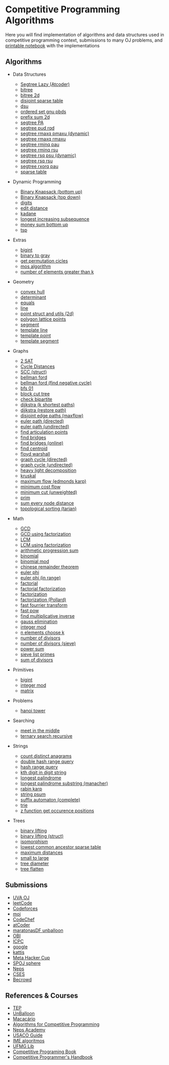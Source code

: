 # Competitive Programming Algorithms
Here you will find implementation of algorithms and data structures used in competitive programming context, submissions to many OJ problems, and [printable notebook](./notebook.pdf) with the implementations

## Algorithms
- Data Structures
    - [Segtree Lazy (Atcoder)](/algorithms/data-structures/Segtree-Lazy-(Atcoder).cpp)
    - [bitree](/algorithms/data-structures/bitree.cpp)
    - [bitree 2d](/algorithms/data-structures/bitree-2d.cpp)
    - [disjoint sparse table](/algorithms/data-structures/disjoint_sparse_table.cpp)
    - [dsu](/algorithms/data-structures/dsu.cpp)
    - [ordered set gnu pbds](/algorithms/data-structures/ordered_set_gnu_pbds.cpp)
    - [prefix sum 2d](/algorithms/data-structures/prefix-sum-2d.cpp)
    - [segtree PA](/algorithms/data-structures/segtree-PA.cpp)
    - [segtree pud rqd](/algorithms/data-structures/segtree-pud-rqd.cpp)
    - [segtree rmaxq pmaxu (dynamic)](/algorithms/data-structures/segtree-rmaxq-pmaxu-(dynamic).cpp)
    - [segtree rmaxq rmaxu](/algorithms/data-structures/segtree-rmaxq-rmaxu.cpp)
    - [segtree rminq pau](/algorithms/data-structures/segtree-rminq-pau.cpp)
    - [segtree rminq rsu](/algorithms/data-structures/segtree_rminq_rsu.cpp)
    - [segtree rsq psu (dynamic)](/algorithms/data-structures/segtree-rsq-psu-(dynamic).cpp)
    - [segtree rsq rsu](/algorithms/data-structures/segtree_rsq_rsu.cpp)
    - [segtree rxorq pau](/algorithms/data-structures/segtree-rxorq-pau.cpp)
    - [sparse table](/algorithms/data-structures/sparse-table.cpp)

- Dynamic Programming
    - [Binary Knapsack (bottom up)](/algorithms/dynamic-programming/Binary-Knapsack-(bottom-up).cpp)
    - [Binary Knapsack (top down)](/algorithms/dynamic-programming/Binary-Knapsack-(top-down).cpp)
    - [digits](/algorithms/dynamic-programming/digits.cpp)
    - [edit distance](/algorithms/dynamic-programming/edit_distance.cpp)
    - [kadane](/algorithms/dynamic-programming/kadane.cpp)
    - [longest increasing subsequence](/algorithms/dynamic-programming/longest-increasing-subsequence.cpp)
    - [money sum bottom up](/algorithms/dynamic-programming/money_sum_bottom_up.cpp)
    - [tsp](/algorithms/dynamic-programming/tsp.cpp)

- Extras
    - [bigint](/algorithms/extras/bigint.cpp)
    - [binary to gray](/algorithms/extras/binary_to_gray.cpp)
    - [get permutation cicles](/algorithms/extras/get-permutation-cicles.cpp)
    - [mos algorithm](/algorithms/extras/mos_algorithm.cpp)
    - [number of elements greater than k](/algorithms/extras/number_of_elements_greater_than_k.cpp)

- Geometry
    - [convex hull](/algorithms/geometry/convex-hull.cpp)
    - [determinant](/algorithms/geometry/determinant.cpp)
    - [equals](/algorithms/geometry/equals.cpp)
    - [line](/algorithms/geometry/line.cpp)
    - [point struct and utils (2d)](/algorithms/geometry/point-struct-and-utils-(2d).cpp)
    - [polygon lattice points](/algorithms/geometry/polygon-lattice-points.cpp)
    - [segment](/algorithms/geometry/segment.cpp)
    - [template line](/algorithms/geometry/template-line.cpp)
    - [template point](/algorithms/geometry/template-point.cpp)
    - [template segment](/algorithms/geometry/template-segment.cpp)

- Graphs
    - [2 SAT](/algorithms/graphs/2-SAT.cpp)
    - [Cycle Distances](/algorithms/graphs/Cycle-Distances.cpp)
    - [SCC (struct)](/algorithms/graphs/SCC-(struct).cpp)
    - [bellman ford](/algorithms/graphs/bellman-ford.cpp)
    - [bellman ford (find negative cycle)](/algorithms/graphs/bellman-ford-(find-negative-cycle).cpp)
    - [bfs 01](/algorithms/graphs/bfs-01.cpp)
    - [block cut tree](/algorithms/graphs/block-cut-tree.cpp)
    - [check bipartite](/algorithms/graphs/check-bipartite.cpp)
    - [dijkstra (k shortest paths)](/algorithms/graphs/dijkstra-(k-shortest-paths).cpp)
    - [dijkstra (restore path)](/algorithms/graphs/dijkstra-(restore-path).cpp)
    - [disjoint edge paths (maxflow)](/algorithms/graphs/disjoint-edge-paths-(maxflow).cpp)
    - [euler path (directed)](/algorithms/graphs/euler-path-(directed).cpp)
    - [euler path (undirected)](/algorithms/graphs/euler-path-(undirected).cpp)
    - [find articulation points](/algorithms/graphs/find-articulation-points.cpp)
    - [find bridges](/algorithms/graphs/find-bridges.cpp)
    - [find bridges (online)](/algorithms/graphs/find-bridges-(online).cpp)
    - [find centroid](/algorithms/graphs/find-centroid.cpp)
    - [floyd warshall](/algorithms/graphs/floyd_warshall.cpp)
    - [graph cycle (directed)](/algorithms/graphs/graph-cycle-(directed).cpp)
    - [graph cycle (undirected)](/algorithms/graphs/graph_cycle-(undirected).cpp)
    - [heavy light decomposition](/algorithms/graphs/heavy-light-decomposition.cpp)
    - [kruskal](/algorithms/graphs/kruskal.cpp)
    - [maximum flow (edmonds karp)](/algorithms/graphs/maximum-flow-(edmonds-karp).cpp)
    - [minimum cost flow](/algorithms/graphs/minimum-cost-flow.cpp)
    - [minimum cut (unweighted)](/algorithms/graphs/minimum-cut-(unweighted).cpp)
    - [prim](/algorithms/graphs/prim.cpp)
    - [sum every node distance](/algorithms/graphs/sum-every-node-distance.cpp)
    - [topological sorting (tarjan)](/algorithms/graphs/topological-sorting-(tarjan).cpp)

- Math
    - [GCD](/algorithms/math/GCD.cpp)
    - [GCD using factorization](/algorithms/math/GCD-using-factorization.cpp)
    - [LCM](/algorithms/math/LCM.cpp)
    - [LCM using factorization](/algorithms/math/LCM-using-factorization.cpp)
    - [arithmetic progression sum](/algorithms/math/arithmetic-progression-sum.cpp)
    - [binomial](/algorithms/math/binomial.cpp)
    - [binomial mod](/algorithms/math/binomial-mod.cpp)
    - [chinese remainder theorem](/algorithms/math/chinese-remainder-theorem.cpp)
    - [euler phi](/algorithms/math/euler-phi.cpp)
    - [euler phi (in range)](/algorithms/math/euler-phi-(in-range).cpp)
    - [factorial](/algorithms/math/factorial.cpp)
    - [factorial factorization](/algorithms/math/factorial-factorization.cpp)
    - [factorization](/algorithms/math/factorization.cpp)
    - [factorization (Pollard)](/algorithms/math/factorization-(Pollard).cpp)
    - [fast fourrier transform](/algorithms/math/fast-fourrier-transform.cpp)
    - [fast pow](/algorithms/math/fast-pow.cpp)
    - [find multiplicative inverse](/algorithms/math/find-multiplicative-inverse.cpp)
    - [gauss elimination](/algorithms/math/gauss-elimination.cpp)
    - [integer mod](/algorithms/math/integer_mod.cpp)
    - [n elements choose k](/algorithms/math/n-elements-choose-k.cpp)
    - [number of divisors](/algorithms/math/number-of-divisors.cpp)
    - [number of divisors (sieve)](/algorithms/math/number-of-divisors-(sieve).cpp)
    - [power sum](/algorithms/math/power-sum.cpp)
    - [sieve list primes](/algorithms/math/sieve-list-primes.cpp)
    - [sum of divisors](/algorithms/math/sum-of-divisors.cpp)

- Primitives
    - [bigint](/algorithms/primitives/bigint.cpp)
    - [integer mod](/algorithms/primitives/integer_mod.cpp)
    - [matrix](/algorithms/primitives/matrix.cpp)

- Problems
    - [hanoi tower](/algorithms/problems/hanoi-tower.cpp)

- Searching
    - [meet in the middle](/algorithms/searching/meet-in-the-middle.cpp)
    - [ternary search recursive](/algorithms/searching/ternary_search_recursive.cpp)

- Strings
    - [count distinct anagrams](/algorithms/strings/count-distinct-anagrams.cpp)
    - [double hash range query](/algorithms/strings/double-hash-range-query.cpp)
    - [hash range query](/algorithms/strings/hash-range-query.cpp)
    - [kth digit in digit string](/algorithms/strings/kth-digit-in-digit-string.cpp)
    - [longest palindrome](/algorithms/strings/longest-palindrome.cpp)
    - [longest palindrome substring (manacher)](/algorithms/strings/longest-palindrome-substring-(manacher).cpp)
    - [rabin karp](/algorithms/strings/rabin-karp.cpp)
    - [string psum](/algorithms/strings/string-psum.cpp)
    - [suffix automaton (complete)](/algorithms/strings/suffix-automaton-(complete).cpp)
    - [trie](/algorithms/strings/trie.cpp)
    - [z function get occurence positions](/algorithms/strings/z-function-get-occurence-positions.cpp)

- Trees
    - [binary lifting](/algorithms/trees/binary-lifting.cpp)
    - [binary lifting (struct)](/algorithms/trees/binary-lifting-(struct).cpp)
    - [isomorphism](/algorithms/trees/isomorphism.cpp)
    - [lowest common ancestor sparse table](/algorithms/trees/lowest_common_ancestor_sparse_table.cpp)
    - [maximum distances](/algorithms/trees/maximum-distances.cpp)
    - [small to large](/algorithms/trees/small_to_large.cpp)
    - [tree diameter](/algorithms/trees/tree-diameter.cpp)
    - [tree flatten](/algorithms/trees/tree_flatten.cpp)


## Submissions
- [UVA OJ](/submissions/UVA-OJ)
- [leetCode](/submissions/leetCode)
- [Codeforces](/submissions/Codeforces)
- [moj](/submissions/moj)
- [CodeChef](/submissions/CodeChef)
- [atCoder](/submissions/atCoder)
- [maratonasDF unballoon](/submissions/maratonasDF_unballoon)
- [OBI](/submissions/OBI)
- [ICPC](/submissions/ICPC)
- [google](/submissions/google)
- [kattis](/submissions/kattis)
- [Meta Hacker Cup](/submissions/Meta-Hacker-Cup)
- [SPOJ sphere](/submissions/SPOJ-sphere)
- [Neps](/submissions/Neps)
- [CSES](/submissions/CSES)
- [Becrowd](/submissions/Becrowd)

## References & Courses
- [TEP](https://github.com/edsomjr/TEP)
- [UnBalloon](https://github.com/UnBalloon/programacao-competitiva)
- [Macacário](https://github.com/splucs/Competitive-Programming)
- [Algorithms for Competitive Programming](https://cp-algorithms.com/)
- [Neps Academy](https://neps.academy/br/courses)
- [USACO Guide](https://usaco.guide/dashboard/)
- [IME algoritmos](https://www.ime.usp.br/~pf/algoritmos/idx.html)
- [UFMG Lib](https://github.com/brunomaletta/Biblioteca)
- [Competitive Programing Book](https://cpbook.net/details?cp=4)
- [Competitive Programmer's Handbook](https://cses.fi/book/book.pdf)
    

